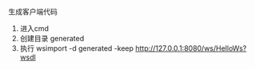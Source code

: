 生成客户端代码

1. 进入cmd
2. 创建目录 generated
3. 执行  wsimport -d generated -keep http://127.0.0.1:8080/ws/HelloWs?wsdl
